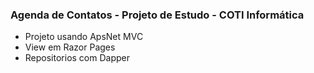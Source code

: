 ### Agenda de Contatos - Projeto de Estudo - COTI Informática
 - Projeto usando ApsNet MVC
 - View em Razor Pages
 - Repositorios com Dapper